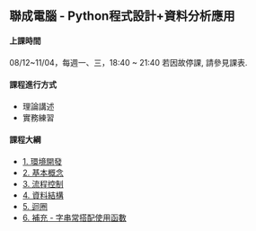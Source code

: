 ## 聯成電腦 - Python程式設計+資料分析應用

#### 上課時間

08/12~11/04，每週一、三，18:40 ~ 21:40
若因故停課, 請參見課表.

#### 課程進行方式

- 理論講述
- 實務練習

#### 課程大綱
- [1. 環境開發](http://mirdex.github.io/Python_20240812/1.%20environment.slides.html)
- [2. 基本概念](http://mirdex.github.io/Python_20240812/2.%20basic%20concept.slides.html)
- [3. 流程控制](http://mirdex.github.io/Python_20240812/3.%20流程控制_Q.slides.html)
- [4. 資料結構](http://mirdex.github.io/Python_20240812/4.%20資料結構_Q.slides.html)
- [5. 迴圈](http://mirdex.github.io/Python_20240812/5.%20迴圈_Q.slides.html)
- [6. 補充 - 字串常搭配使用函數](http://mirdex.github.io/Python_20240812/5-1.%20補充%20-%20字串常搭配使用函數_Q.slides.html)
